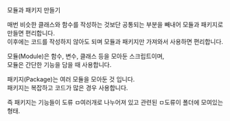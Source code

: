 모듈과 패키지 만들기

매번 비슷한 클래스와 함수를 작성하는 것보단 공통되는 부분을 빼내어 모듈과 패키지로 만들면 편리합니다.  
이후에는 코드를 작성하지 않아도 되며 모듈과 패키지만 가져와서 사용하면 편리합니다.  

모듈(Module)은 함수, 변수, 클래스 등을 모아둔 스크립트이며,  
모듈은 간단한 기능을 담을 때 사용합니다.  

패키지(Package)는 여러 모듈을 모아둔 것 입니다.  
패키지는 복잡하고 코드가 많은 경우 사용합니다.  

즉 패키지는 기능들이 도류 ㅁ여러개로 나누어져 있고 관련된 ㅁ도류이 폴더에 모여있는 형태.  

